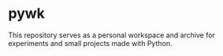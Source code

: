 # pywk

This repository serves as a personal workspace and archive for experiments and small projects made with Python.
